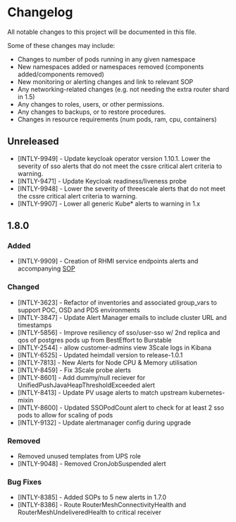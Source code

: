 # Changelog
All notable changes to this project will be documented in this file.

Some of these changes may include:
- Changes to number of pods running in any given namespace
- New namespaces added or namespaces removed (components added/components removed)
- New monitoring or alerting changes and link to relevant SOP
- Any networking-related changes (e.g. not needing the extra router shard in 1.5)
- Any changes to roles, users, or other permissions.
- Any changes to backups, or to restore procedures.
- Changes in resource requirements (num pods, ram, cpu, containers)

## Unreleased

* [INTLY-9949] - Update keycloak operator version 1.10.1. Lower the severity of sso alerts that do not meet the cssre critical alert criteria to warning.
* [INTLY-9471] - Update Keycloak readiness/liveness probe
* [INTLY-9948] - Lower the severity of threescale alerts that do not meet the cssre critical alert criteria to warning.
* [INTLY-9907] - Lower all generic Kube* alerts to warning in 1.x

## 1.8.0

### Added
* [INTLY-9909] - Creation of RHMI service endpoints alerts and accompanying [SOP](https://github.com/RHCloudServices/integreatly-help/blob/master/sops/alerts/service_endpoint_down.asciidoc)

### Changed
* [INTLY-3623] - Refactor of inventories and associated group_vars to support POC, OSD and PDS environments
* [INTLY-3847] - Update Alert Manager emails to include cluster URL and timestamps
* [INTLY-5856] - Improve resiliency of sso/user-sso w/ 2nd replica and qos of postgres pods up from BestEffort to Burstable
* [INTLY-2544] - allow customer-admins view 3Scale logs in Kibana
* [INTLY-6525] - Updated heimdall version to release-1.0.1
* [INTLY-7813] - New Alerts for Node CPU & Memory utilisation
* [INTLY-8459] - Fix 3Scale probe alerts
* [INTLY-8601] - Add dummy/null reciever for UnifiedPushJavaHeapThresholdExceeded alert
* [INTLY-8413] - Update PV usage alerts to match upstream kubernetes-mixin
* [INTLY-8600] - Updated SSOPodCount alert to check for at least 2 sso pods to allow for scaling of pods
* [INTLY-9132] - Update alertmanager config during upgrade

### Removed
* Removed unused templates from UPS role
* [INTLY-9048] - Removed CronJobSuspended alert


### Bug Fixes
* [INTLY-8385] - Added SOPs to 5 new alerts in 1.7.0
* [INTLY-8386] - Route RouterMeshConnectivityHealth and RouterMeshUndeliveredHealth to critical receiver

